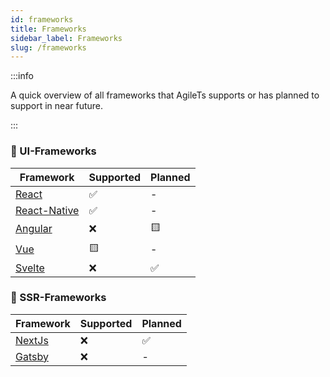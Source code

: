 ```yaml
---
id: frameworks
title: Frameworks
sidebar_label: Frameworks
slug: /frameworks
---
```


:::info

A quick overview of all frameworks that AgileTs supports 
or has planned to support in near future.

:::

### 👾 UI-Frameworks

| Framework                                | Supported | Planned |
|------------------------------------------|-----------|---------|
| [React](https://reactjs.org)             | ✅        | -       |
| [React-Native](https://reactnative.dev/) | ✅        | -       |
| [Angular](https://angular.io/)           | ❌        | 🟨      |
| [Vue](https://vuejs.org/)                | 🟨       | -       |
| [Svelte](https://svelte.dev/)            | ❌        | ✅       |

### 🤖 SSR-Frameworks

| Framework                           | Supported | Planned |
|-------------------------------------|-----------|---------|
| [NextJs](https://nextjs.org/)       | ❌        | ✅      |
| [Gatsby](https://www.gatsbyjs.com/) | ❌        | -       |
